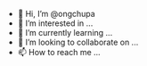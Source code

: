 - 👋 Hi, I’m @ongchupa
- 👀 I’m interested in ...
- 🌱 I’m currently learning ...
- 💞️ I’m looking to collaborate on ...
- 📫 How to reach me ...

<!---
ongchupa/ongchupa is a ✨ special ✨ repository because its `README.md` (this file) appears on your GitHub profile.
You can click the Preview link to take a look at your changes.
--->
